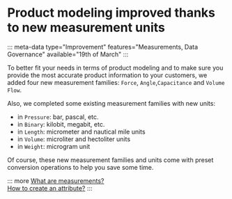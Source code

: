 # Product modeling improved thanks to new measurement units
::: meta-data type="Improvement" features="Measurements, Data Governance" available="19th of March"
:::

To better fit your needs in terms of product modeling and to make sure you provide the most accurate product information to your customers, we added four new measurement families: `Force`, `Angle`,`Capacitance` and `Volume Flow`.

Also, we completed some existing measurement families with new units:
- in `Pressure`: bar, pascal, etc.
- in `Binary`: kilobit, megabit, etc.
- in `Length`: micrometer and nautical mile units
- in `Volume`: microliter and hectoliter units
- in `Weight`: microgram unit

Of course, these new measurement families and units come with preset conversion operations to help you save some time.

::: more
[What are measurements?](../articles/what-about-measurements.html)  
[How to create an attribute?](../articles/manage-your-attributes.html#add-attributes-validation-parameters)
:::

